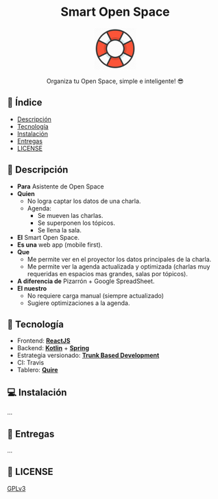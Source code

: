 <h1 align="center">
  Smart Open Space
</h1>
<p align="center">
  <img src="/other/logo.png" width="100" height="100" />
</p>
<p align="center">
  Organiza tu Open Space, simple e inteligente! 😎
</p>


## 📖 Índice
- [Descripción](#-descripción)
- [Tecnología](#-tecnología)
- [Instalación](#-instalación)
- [Entregas](#-entregas)
- [LICENSE](#-license)

## 📓 Descripción
- **Para** Asistente de Open Space
- **Quien**
  - No logra captar los datos de una charla.
  - Agenda:
    - Se mueven las charlas.
    - Se superponen los tópicos.
    - Se llena la sala.
- **El** Smart Open Space.
- **Es una** web app (mobile first).
- **Que**
  - Me permite ver en el proyector los datos principales de la charla.
  - Me permite ver la agenda actualizada y optimizada (charlas muy requeridas en espacios mas grandes, salas por tópicos).
- **A diferencia de** Pizarrón + Google SpreadSheet.
- **El nuestro**
  - No requiere carga manual (siempre actualizado)
  - Sugiere optimizaciones a la agenda.
 
## 📡 Tecnología
- Frontend: [**ReactJS**](https://reactjs.org/)
- Backend: [**Kotlin**](https://kotlinlang.org/) + [**Spring**](https://spring.io/)
- Estrategia versionado: [**Trunk Based Development**](https://trunkbaseddevelopment.com/)
- CI: Travis <!-- ACTUALIZAR CON URL -->
- Tablero: [**Quire**](https://quire.io/w/SmartOpenSpace)

## 💻 Instalación
...

## 🚚 Entregas
...

## 👮 LICENSE
[GPLv3](LICENSE)
